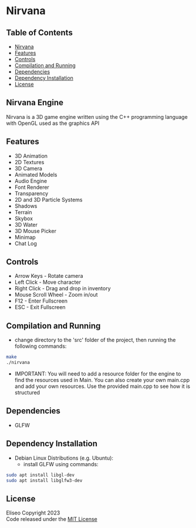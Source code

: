 # Nirvana

## Table of Contents
- [Nirvana](#nirvana-engine)
- [Features](#features)
- [Controls](#controls)
- [Compilation and Running](#compilation-and-running)
- [Dependencies](#dependencies)
- [Dependency Installation](#dependency-installation)
- [License](#license)

## Nirvana Engine
Nirvana is a 3D game engine written using the C++ programming language
with OpenGL used as the graphics API

## Features
* 3D Animation
* 2D Textures
* 3D Camera
* Animated Models
* Audio Engine
* Font Renderer
* Transparency
* 2D and 3D Particle Systems
* Shadows
* Terrain
* Skybox
* 3D Water
* 3D Mouse Picker
* Minimap
* Chat Log

## Controls
* Arrow Keys - Rotate camera
* Left Click - Move character
* Right Click - Drag and drop in inventory
* Mouse Scroll Wheel - Zoom in/out
* F12 - Enter Fullscreen
* ESC - Exit Fullscreen

## Compilation and Running
* change directory to the 'src' folder of the project, then running the following commands:

```sh
make
./nirvana
```

* IMPORTANT: You will need to add a resource folder for
the engine to find the resources used in Main.
You can also create your own main.cpp and add your own resources.
Use the provided main.cpp to see how it is structured

## Dependencies
* GLFW

## Dependency Installation
* Debian Linux Distributions (e.g. Ubuntu):
	- install GLFW using commands: 

```sh
sudo apt install libgl-dev
sudo apt install libglfw3-dev
```

## License
Eliseo Copyright 2023
<br>
Code released under the [MIT License](LICENSE)
